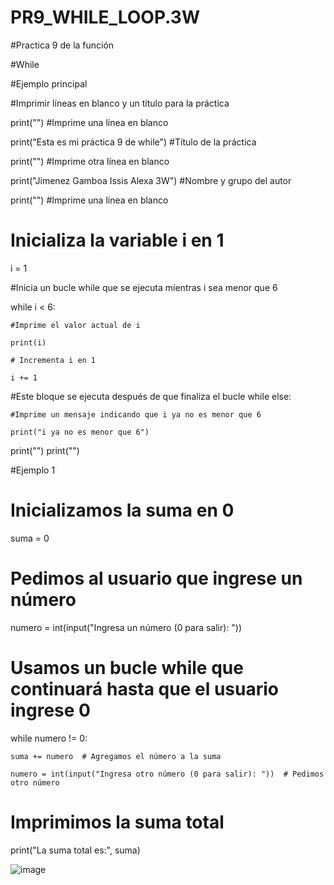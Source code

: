 # PR9_WHILE_LOOP.3W

#Practica 9 de la función 

#While

#Ejemplo principal

#Imprimir líneas en blanco y un título para la práctica

print("")  #Imprime una línea en blanco

print("Esta es mi práctica 9 de while")  #Título de la práctica

print("")  #Imprime otra línea en blanco

print("Jimenez Gamboa Issis Alexa 3W")  #Nombre y grupo del autor

print("")  #Imprime una línea en blanco

# Inicializa la variable i en 1
i = 1

#Inicia un bucle while que se ejecuta mientras i sea menor que 6

while i < 6:

    #Imprime el valor actual de i
    
    print(i)
  
    # Incrementa i en 1
    
    i += 1
    
#Este bloque se ejecuta después de que finaliza el bucle while
else:

    #Imprime un mensaje indicando que i ya no es menor que 6
    
    print("i ya no es menor que 6")
    
print("")
print("")

#Ejemplo 1

# Inicializamos la suma en 0

suma = 0

# Pedimos al usuario que ingrese un número

numero = int(input("Ingresa un número (0 para salir): "))

# Usamos un bucle while que continuará hasta que el usuario ingrese 0

while numero != 0:

    suma += numero  # Agregamos el número a la suma
    
    numero = int(input("Ingresa otro número (0 para salir): "))  # Pedimos otro número

# Imprimimos la suma total

print("La suma total es:", suma)

![image](https://github.com/user-attachments/assets/309cbed7-8075-47fa-b37a-c5bbf210a7f3)
